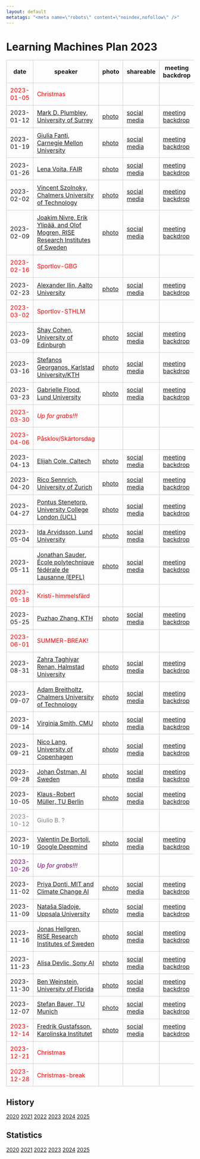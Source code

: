 ```yaml
---
layout: default
metatags: "<meta name=\"robots\" content=\"noindex,nofollow\" />"
---
```

<style type="text/css" scoped>
td, th {border: 1px solid #ccc; padding: 0.6em;}
table {border-collapse: collapse;}
</style>

# Learning Machines Plan 2023

| date | speaker                                   | photo | shareable | meeting backdrop | youtube thumbnail | <a title="Speaker, Title, Abstract, Bio, Photo. Strikethrough means we don't have it yet.">comment</a>        |
| ---- | ----------------------------------------- | ----- | ----- | ----- | ----- | -------------- |
| <span style="color:red"> 2023-01-05 </span> | <span style="color:red"> Christmas </span> | <span style="color:red">  </span> | <span style="color:red">  </span> | <span style="color:red">  </span> | <span style="color:red">  </span> | <span style="color:red"> CANCELLED </span> |
|  2023-01-12  |  [Mark D. Plumbley, University of Surrey](2023-01-12.md)  |  [photo](2023-01-12-photo-mark-d.-plumbley.jpg)  |  [social media ](2023-01-12-social-media-mark-d.-plumbley.jpg)  |  [meeting backdrop ](2023-01-12-meeting-backdrop-mark-d.-plumbley.jpg)  |  [youtube thumbnail ](2023-01-12-youtube-thumbnail-mark-d.-plumbley.jpg)  |  STABP  |
|  2023-01-19  |  [Giulia Fanti, Carnegie Mellon University](2023-01-19.md)  |  [photo](2023-01-19-photo-giulia-fanti.jpg)  |  [social media ](2023-01-19-social-media-giulia-fanti.jpg)  |  [meeting backdrop ](2023-01-19-meeting-backdrop-giulia-fanti.jpg)  |  [youtube thumbnail ](2023-01-19-youtube-thumbnail-giulia-fanti.jpg)  |  STABP  |
|  2023-01-26  |  [Lena Voita, FAIR](2023-01-26.md)  |  [photo](2023-01-26-photo-lena-voita.jpg)  |  [social media ](2023-01-26-social-media-lena-voita.jpg)  |  [meeting backdrop ](2023-01-26-meeting-backdrop-lena-voita.jpg)  |  [youtube thumbnail ](2023-01-26-youtube-thumbnail-lena-voita.jpg)  |  STABP  |
|  2023-02-02  |  [Vincent Szolnoky, Chalmers University of Technology](2023-02-02.md)  |  [photo](2023-02-02-photo-vincent-szolnoky.png)  |  [social media ](2023-02-02-social-media-vincent-szolnoky.jpg)  |  [meeting backdrop ](2023-02-02-meeting-backdrop-vincent-szolnoky.jpg)  |  [youtube thumbnail ](2023-02-02-youtube-thumbnail-vincent-szolnoky.jpg)  |  STABP  |
|  2023-02-09  |  [Joakim Nivre, Erik Ylipää, and Olof Mogren, RISE Research Institutes of Sweden](2023-02-09.md)  |  [photo](2023-02-09-photo-joakim-nivre--erik-ylipaa--and-olof-mogren.jpg)  |  [social media ](2023-02-09-social-media-joakim-nivre--erik-ylipaa--and-olof-mogren.jpg)  |  [meeting backdrop ](2023-02-09-meeting-backdrop-joakim-nivre--erik-ylipaa--and-olof-mogren.jpg)  |  [youtube thumbnail ](2023-02-09-youtube-thumbnail-joakim-nivre--erik-ylipaa--and-olof-mogren.jpg)  |  STABP  |
| <span style="color:red"> 2023-02-16 </span> | <span style="color:red"> Sportlov-GBG </span> | <span style="color:red">  </span> | <span style="color:red">  </span> | <span style="color:red">  </span> | <span style="color:red">  </span> | <span style="color:red"> CANCELLED </span> |
|  2023-02-23  |  [Alexander Ilin, Aalto University](2023-02-23.md)  |  [photo](2023-02-23-photo-alexander-ilin.jpg)  |  [social media ](2023-02-23-social-media-alexander-ilin.jpg)  |  [meeting backdrop ](2023-02-23-meeting-backdrop-alexander-ilin.jpg)  |  [youtube thumbnail ](2023-02-23-youtube-thumbnail-alexander-ilin.jpg)  |  STABP  |
| <span style="color:red"> 2023-03-02 </span> | <span style="color:red"> Sportlov-STHLM </span> | <span style="color:red">  </span> | <span style="color:red">  </span> | <span style="color:red">  </span> | <span style="color:red">  </span> | <span style="color:red"> CANCELLED </span> |
|  2023-03-09  |  [Shay Cohen, University of Edinburgh](2023-03-09.md)  |  [photo](2023-03-09-photo-shay-cohen.jpg)  |  [social media ](2023-03-09-social-media-shay-cohen.jpg)  |  [meeting backdrop ](2023-03-09-meeting-backdrop-shay-cohen.jpg)  |  [youtube thumbnail ](2023-03-09-youtube-thumbnail-shay-cohen.jpg)  |  STABP  |
|  2023-03-16  |  [Stefanos Georganos, Karlstad University/KTH](2023-03-16.md)  |  [photo](2023-03-16-photo-stefanos-georganos.jpg)  |  [social media ](2023-03-16-social-media-stefanos-georganos.jpg)  |  [meeting backdrop ](2023-03-16-meeting-backdrop-stefanos-georganos.jpg)  |  [youtube thumbnail ](2023-03-16-youtube-thumbnail-stefanos-georganos.jpg)  |  STABP  |
|  2023-03-23  |  [Gabrielle Flood, Lund University](2023-03-23.md)  |  [photo](2023-03-23-photo-gabrielle-flood.jpg)  |  [social media ](2023-03-23-social-media-gabrielle-flood.jpg)  |  [meeting backdrop ](2023-03-23-meeting-backdrop-gabrielle-flood.jpg)  |  [youtube thumbnail ](2023-03-23-youtube-thumbnail-gabrielle-flood.jpg)  |  STABP  |
| <span style="color:red"> 2023-03-30 </span> | <span style="color:red"> *Up for grabs!!!* </span> | <span style="color:red">  </span> | <span style="color:red">  </span> | <span style="color:red">  </span> | <span style="color:red">  </span> | <span style="color:red"> CANCELLED </span> |
| <span style="color:red"> 2023-04-06 </span> | <span style="color:red"> Påsklov/Skärtorsdag </span> | <span style="color:red">  </span> | <span style="color:red">  </span> | <span style="color:red">  </span> | <span style="color:red">  </span> | <span style="color:red"> CANCELLED </span> |
|  2023-04-13  |  [Elijah Cole, Caltech](2023-04-13.md)  |  [photo](2023-04-13-photo-elijah-cole.jpg)  |  [social media ](2023-04-13-social-media-elijah-cole.jpg)  |  [meeting backdrop ](2023-04-13-meeting-backdrop-elijah-cole.jpg)  |  [youtube thumbnail ](2023-04-13-youtube-thumbnail-elijah-cole.jpg)  |  STABP  |
|  2023-04-20  |  [Rico Sennrich, University of Zurich](2023-04-20.md)  |  [photo](2023-04-20-photo-rico-sennrich.jpg)  |  [social media ](2023-04-20-social-media-rico-sennrich.jpg)  |  [meeting backdrop ](2023-04-20-meeting-backdrop-rico-sennrich.jpg)  |  [youtube thumbnail ](2023-04-20-youtube-thumbnail-rico-sennrich.jpg)  |  STABP  |
|  2023-04-27  |  [Pontus Stenetorp, University College London (UCL)](2023-04-27.md)  |  [photo](2023-04-27-photo-pontus-stenetorp.jpg)  |  [social media ](2023-04-27-social-media-pontus-stenetorp.jpg)  |  [meeting backdrop ](2023-04-27-meeting-backdrop-pontus-stenetorp.jpg)  |  [youtube thumbnail ](2023-04-27-youtube-thumbnail-pontus-stenetorp.jpg)  |  STABP  |
|  2023-05-04  |  [Ida Arvidsson, Lund University](2023-05-04.md)  |  [photo](2023-05-04-photo-ida-arvidsson.jpg)  |  [social media ](2023-05-04-social-media-ida-arvidsson.jpg)  |  [meeting backdrop ](2023-05-04-meeting-backdrop-ida-arvidsson.jpg)  |  [youtube thumbnail ](2023-05-04-youtube-thumbnail-ida-arvidsson.jpg)  |  STABP  |
|  2023-05-11  |  [Jonathan Sauder, École polytechnique fédérale de Lausanne (EPFL)](2023-05-11.md)  |  [photo](2023-05-11-photo-jonathan-sauder.jpg)  |  [social media ](2023-05-11-social-media-jonathan-sauder.jpg)  |  [meeting backdrop ](2023-05-11-meeting-backdrop-jonathan-sauder.jpg)  |  [youtube thumbnail ](2023-05-11-youtube-thumbnail-jonathan-sauder.jpg)  |  STABP  |
| <span style="color:red"> 2023-05-18 </span> | <span style="color:red"> Kristi-himmelsfärd </span> | <span style="color:red">  </span> | <span style="color:red">  </span> | <span style="color:red">  </span> | <span style="color:red">  </span> | <span style="color:red"> CANCELLED </span> |
|  2023-05-25  |  [Puzhao Zhang, KTH](2023-05-25.md)  |  [photo](2023-05-25-photo-puzhao-zhang.jpg)  |  [social media ](2023-05-25-social-media-puzhao-zhang.jpg)  |  [meeting backdrop ](2023-05-25-meeting-backdrop-puzhao-zhang.jpg)  |  [youtube thumbnail ](2023-05-25-youtube-thumbnail-puzhao-zhang.jpg)  |  STABP  |
| <span style="color:red"> 2023-06-01 </span> | <span style="color:red"> SUMMER-BREAK! </span> | <span style="color:red">  </span> | <span style="color:red">  </span> | <span style="color:red">  </span> | <span style="color:red">  </span> | <span style="color:red"> CANCELLED </span> |
|  2023-08-31  |  [Zahra Taghiyar Renan, Halmstad University](2023-08-31.md)  |  [photo](2023-08-31-photo-zahra-taghiyar-renan.jpg)  |  [social media ](2023-08-31-social-media-zahra-taghiyar-renan.jpg)  |  [meeting backdrop ](2023-08-31-meeting-backdrop-zahra-taghiyar-renan.jpg)  |  [youtube thumbnail ](2023-08-31-youtube-thumbnail-zahra-taghiyar-renan.jpg)  |  STABP  |
|  2023-09-07  |  [Adam Breitholtz, Chalmers University of Technology](2023-09-07.md)  |  [photo](2023-09-07-photo-adam-breitholtz.jpg)  |  [social media ](2023-09-07-social-media-adam-breitholtz.jpg)  |  [meeting backdrop ](2023-09-07-meeting-backdrop-adam-breitholtz.jpg)  |  [youtube thumbnail ](2023-09-07-youtube-thumbnail-adam-breitholtz.jpg)  |  STABP  |
|  2023-09-14  |  [Virginia Smith, CMU](2023-09-14.md)  |  [photo](2023-09-14-photo-virginia-smith.jpg)  |  [social media ](2023-09-14-social-media-virginia-smith.jpg)  |  [meeting backdrop ](2023-09-14-meeting-backdrop-virginia-smith.jpg)  |  [youtube thumbnail ](2023-09-14-youtube-thumbnail-virginia-smith.jpg)  |  STABP  |
|  2023-09-21  |  [Nico Lang, University of Copenhagen](2023-09-21.md)  |  [photo](2023-09-21-photo-nico-lang.jpg)  |  [social media ](2023-09-21-social-media-nico-lang.jpg)  |  [meeting backdrop ](2023-09-21-meeting-backdrop-nico-lang.jpg)  |  [youtube thumbnail ](2023-09-21-youtube-thumbnail-nico-lang.jpg)  |  STABP  |
|  2023-09-28  |  [Johan Östman, AI Sweden](2023-09-28.md)  |  [photo](2023-09-28-photo-johan-ostman.jpg)  |  [social media ](2023-09-28-social-media-johan-ostman.jpg)  |  [meeting backdrop ](2023-09-28-meeting-backdrop-johan-ostman.jpg)  |  [youtube thumbnail ](2023-09-28-youtube-thumbnail-johan-ostman.jpg)  |  STABP  |
|  2023-10-05  |  [Klaus-Robert Müller, TU Berlin](2023-10-05.md)  |  [photo](2023-10-05-photo-klaus-robert-muller.jpg)  |  [social media ](2023-10-05-social-media-klaus-robert-muller.jpg)  |  [meeting backdrop ](2023-10-05-meeting-backdrop-klaus-robert-muller.jpg)  |  [youtube thumbnail ](2023-10-05-youtube-thumbnail-klaus-robert-muller.jpg)  |  STABP  |
| <span style="color:grey"> 2023-10-12 </span> | <span style="color:grey"> Giulio B. ? </span> | <span style="color:grey">  </span> | <span style="color:grey">  </span> | <span style="color:grey">  </span> | <span style="color:grey">  </span> | <span style="color:grey"> ?~~TABP~~ </span> |
|  2023-10-19  |  [Valentin De Bortoli, Google Deepmind](2023-10-19.md)  |  [photo](2023-10-19-photo-valentin-de-bortoli.jpg)  |  [social media ](2023-10-19-social-media-valentin-de-bortoli.jpg)  |  [meeting backdrop ](2023-10-19-meeting-backdrop-valentin-de-bortoli.jpg)  |  [youtube thumbnail ](2023-10-19-youtube-thumbnail-valentin-de-bortoli.jpg)  |  STABP  |
| <span style="color:purple"> 2023-10-26 </span> | <span style="color:purple"> *Up for grabs!!!* </span> | <span style="color:purple">  </span> | <span style="color:purple">  </span> | <span style="color:purple">  </span> | <span style="color:purple">  </span> | <span style="color:purple"> ~~STABP~~ </span> |
|  2023-11-02  |  [Priya Donti, MIT and Climate Change AI](2023-11-02.md)  |  [photo](2023-11-02-photo-priya-donti.jpg)  |  [social media ](2023-11-02-social-media-priya-donti.jpg)  |  [meeting backdrop ](2023-11-02-meeting-backdrop-priya-donti.jpg)  |  [youtube thumbnail ](2023-11-02-youtube-thumbnail-priya-donti.jpg)  |  STABP  |
|  2023-11-09  |  [Nataša Sladoje, Uppsala University](2023-11-09.md)  |  [photo](2023-11-09-photo-natasa-sladoje.jpg)  |  [social media ](2023-11-09-social-media-natasa-sladoje.jpg)  |  [meeting backdrop ](2023-11-09-meeting-backdrop-natasa-sladoje.jpg)  |  [youtube thumbnail ](2023-11-09-youtube-thumbnail-natasa-sladoje.jpg)  |  STABP  |
|  2023-11-16  |  [Jonas Hellgren, RISE Research Institutes of Sweden](2023-11-16.md)  |  [photo](2023-11-16-photo-jonas-hellgren.jpg)  |  [social media ](2023-11-16-social-media-jonas-hellgren.jpg)  |  [meeting backdrop ](2023-11-16-meeting-backdrop-jonas-hellgren.jpg)  |  [youtube thumbnail ](2023-11-16-youtube-thumbnail-jonas-hellgren.jpg)  |  STABP  |
|  2023-11-23  |  [Alisa Devlic, Sony AI](2023-11-23.md)  |  [photo](2023-11-23-photo-alisa-devlic.jpg)  |  [social media ](2023-11-23-social-media-alisa-devlic.jpg)  |  [meeting backdrop ](2023-11-23-meeting-backdrop-alisa-devlic.jpg)  |  [youtube thumbnail ](2023-11-23-youtube-thumbnail-alisa-devlic.jpg)  |  STABP  |
|  2023-11-30  |  [Ben Weinstein, University of Florida](2023-11-30.md)  |  [photo](2023-11-30-photo-ben-weinstein.jpg)  |  [social media ](2023-11-30-social-media-ben-weinstein.jpg)  |  [meeting backdrop ](2023-11-30-meeting-backdrop-ben-weinstein.jpg)  |  [youtube thumbnail ](2023-11-30-youtube-thumbnail-ben-weinstein.jpg)  |  STABP  |
|  2023-12-07  |  [Stefan Bauer, TU Munich](2023-12-07.md)  |  [photo](2023-12-07-photo-stefan-bauer.jpg)  |  [social media ](2023-12-07-social-media-stefan-bauer.jpg)  |  [meeting backdrop ](2023-12-07-meeting-backdrop-stefan-bauer.jpg)  |  [youtube thumbnail ](2023-12-07-youtube-thumbnail-stefan-bauer.jpg)  |  STABP  |
| <span style="color:red"> 2023-12-14 </span> | <span style="color:red"> [Fredrik Gustafsson, Karolinska Institutet](2023-12-14.md) </span> | <span style="color:red"> [photo](2023-12-14-photo-fredrik-gustafsson.jpg) </span> | <span style="color:red"> [social media ](2023-12-14-social-media-fredrik-gustafsson.jpg) </span> | <span style="color:red"> [meeting backdrop ](2023-12-14-meeting-backdrop-fredrik-gustafsson.jpg) </span> | <span style="color:red"> [youtube thumbnail ](2023-12-14-youtube-thumbnail-fredrik-gustafsson.jpg) </span> | <span style="color:red"> CANCELLED </span> |
| <span style="color:red"> 2023-12-21 </span> | <span style="color:red"> Christmas </span> | <span style="color:red">  </span> | <span style="color:red">  </span> | <span style="color:red">  </span> | <span style="color:red">  </span> | <span style="color:red"> CANCELLED </span> |
| <span style="color:red"> 2023-12-28 </span> | <span style="color:red"> Christmas-break </span> | <span style="color:red">  </span> | <span style="color:red">  </span> | <span style="color:red">  </span> | <span style="color:red">  </span> | <span style="color:red"> CANCELLED </span> |

## History 


[2020](2020.html) [2021](2021) [2022](2022) [2023](2023) [2024](2024) [2025](2025)


## Statistics


[2020](statistics-2020) [2021](statistics-2021) [2022](statistics-2022) [2023](statistics-2023) [2024](statistics-2024) [2025](statistics-2025)

